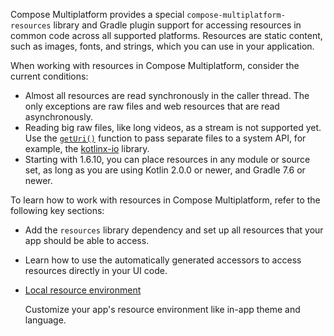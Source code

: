 [//]: # (title: Resources overview)

Compose Multiplatform provides a special `compose-multiplatform-resources` library and 
Gradle plugin support for accessing resources in common code across all supported platforms.
Resources are static content, such as images, fonts, and strings, which you can use in your application.

When working with resources in Compose Multiplatform, consider the current conditions:

* Almost all resources are read synchronously in the caller thread. The only exceptions are raw files
  and web resources that are read asynchronously.
* Reading big raw files, like long videos, as a stream is not supported yet.
  Use the [`getUri()`](compose-multiplatform-resources-usage.md#accessing-multiplatform-resources-from-external-libraries) function to pass separate files to a system API,
  for example, the [kotlinx-io](https://github.com/Kotlin/kotlinx-io) library.
* Starting with 1.6.10, you can place resources in any module or source set,
  as long as you are using Kotlin 2.0.0 or newer, and Gradle 7.6 or newer.

To learn how to work with resources in Compose Multiplatform, refer to the following key sections:

* [](compose-multiplatform-resources-setup.md)

  Add the `resources` library dependency and set up all resources that your app should be able to access.

* [](compose-multiplatform-resources-usage.md)

  Learn how to use the automatically generated accessors to access resources directly in your UI code.

* [Local resource environment](compose-resource-environment.md)
  
  Customize your app's resource environment like in-app theme and language.
